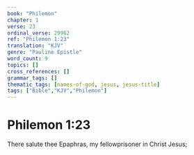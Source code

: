 ```yaml
---
book: "Philemon"
chapter: 1
verse: 23
ordinal_verse: 29962
ref: "Philemon 1:23"
translation: "KJV"
genre: "Pauline Epistle"
word_count: 9
topics: []
cross_references: []
grammar_tags: []
thematic_tags: [names-of-god, jesus, jesus-title]
tags: ["Bible","KJV","Philemon"]
---
```


# Philemon 1:23

There salute thee Epaphras, my fellowprisoner in Christ Jesus;

